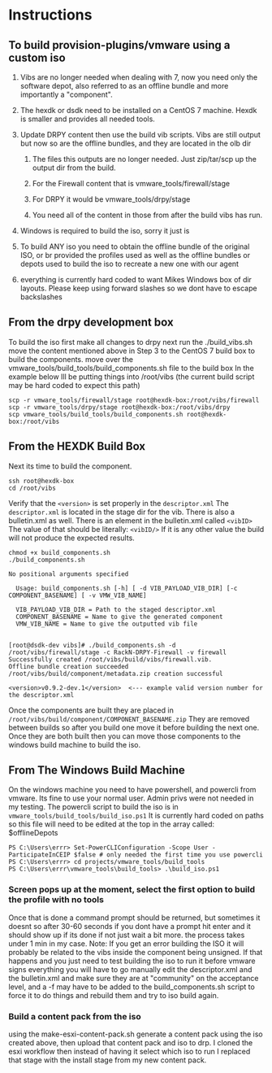 # Instructions

## To build provision-plugins/vmware using a custom iso

1. Vibs are no longer needed when dealing with 7, now you need only the software depot, also referred to as an offline bundle and more importantly a "component".
2. The hexdk or dsdk need to be installed on a CentOS 7 machine. Hexdk is smaller and provides all needed tools.

3. Update DRPY content then use the build vib scripts. Vibs are still output but now so are the offline bundles, and they are located in the olb dir
    
    1. The files this outputs are no longer needed. Just zip/tar/scp up the output dir from the build.
    
    2. For the Firewall content that is vmware_tools/firewall/stage
    
    3. For DRPY it would be vmware_tools/drpy/stage
    
    4. You need all of the content in those from after the build vibs has run.
    
4. Windows is required to build the iso, sorry it just is
5. To build ANY iso you need to obtain the offline bundle of the original ISO, or br provided the profiles used as well as the offline bundles or depots used to build the iso to recreate a new one with our agent
6. everything is currently hard coded to want Mikes Windows box of dir layouts. Please keep using forward slashes so we dont have to escape backslashes

## From the drpy development box
To build the iso first make all changes to drpy 
next run the ./build_vibs.sh
move the content mentioned above in Step 3 to the CentOS 7 build box to build the components.
move over the vmware_tools/build_tools/build_components.sh file to the build box
In the example below Ill be putting things into /root/vibs (the current build script may be hard coded to expect this path)
    
    scp -r vmware_tools/firewall/stage root@hexdk-box:/root/vibs/firewall
    scp -r vmware_tools/drpy/stage root@hexdk-box:/root/vibs/drpy
    scp vmware_tools/build_tools/build_components.sh root@hexdk-box:/root/vibs
    
## From the HEXDK Build Box
Next its time to build the component.
    
    ssh root@hexdk-box
    cd /root/vibs

Verify that the `<version>` is set properly in the `descriptor.xml` The `descriptor.xml` is located in the stage dir for the vib. There is also a bulletin.xml as well. There is an element in the bulletin.xml called `<vibID>` The value of that should be literally: `<vibID/>` If it is any other value the build will not produce the expected results. 

    chmod +x build_components.sh
    ./build_components.sh

    No positional arguments specified

      Usage: build_components.sh [-h] [ -d VIB_PAYLOAD_VIB_DIR] [-c COMPONENT_BASENAME] [ -v VMW_VIB_NAME]

      VIB_PAYLOAD_VIB_DIR = Path to the staged descriptor.xml
      COMPONENT_BASENAME = Name to give the generated component
      VMW_VIB_NAME = Name to give the outputted vib file


    [root@dsdk-dev vibs]# ./build_components.sh -d /root/vibs/firewall/stage -c RackN-DRPY-Firewall -v firewall
    Successfully created /root/vibs/build/vibs/firewall.vib.
    Offline bundle creation succeeded
    /root/vibs/build/component/metadata.zip creation successful
    
    <version>v0.9.2-dev.1</version>  <--- example valid version number for the descriptor.xml

Once the components are built they are placed in `/root/vibs/build/component/COMPONENT_BASENAME.zip`
They are removed between builds so after you build one move it before building the next one. Once they 
are both built then you can move those components to the windows build machine to build the iso.

## From The Windows Build Machine
On the windows machine you need to have powershell, and powercli from vmware. Its fine to use your normal user. Admin privs were not needed in my testing. The powercli script to build the iso is in `vmware_tools/build_tools/build_iso.ps1` It is currently hard coded on paths so this file will need to be edited at the top in the array called: $offlineDepots 

    PS C:\Users\errr> Set-PowerCLIConfiguration -Scope User -ParticipateInCEIP $false # only needed the first time you use powercli
    PS C:\Users\errr> cd projects/vmware_tools/build_tools
    PS C:\Users\errr\vmware_tools\build_tools> .\build_iso.ps1

### Screen pops up at the moment, select the first option to build the profile with no tools
Once that is done a command prompt should be returned, but sometimes it doesnt so after 30-60 seconds if you dont have a prompt hit enter and it should show up if its done if not just wait a bit more. the process takes under 1 min in my  case.
Note: If you get an error building the ISO it will probably be related to the vibs inside the component being unsigned. If that happens and you just need to test building the iso to run it before vmware signs everything you will have to go manually edit the descriptor.xml and the bulletin.xml and make sure they are at "community" on the acceptance level, and a -f may have to be added to the build_components.sh script to force it to do things and rebuild them and try to iso build again.

### Build a content pack from the iso
using the make-esxi-content-pack.sh generate a content pack using the iso created above, then upload that content pack and iso to drp. I cloned the esxi workflow then instead of having it select which iso to run I replaced that stage with the install stage from my new content pack.
